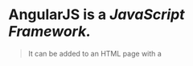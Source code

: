 # AngularJS is a *JavaScript Framework.*
> It can be added to an HTML page with a *<script>* tag, same as we use for *JavaScript*.
> AngularJS exteds HTML attribute with *Directives*, and binds data to HTML with Expressions.
